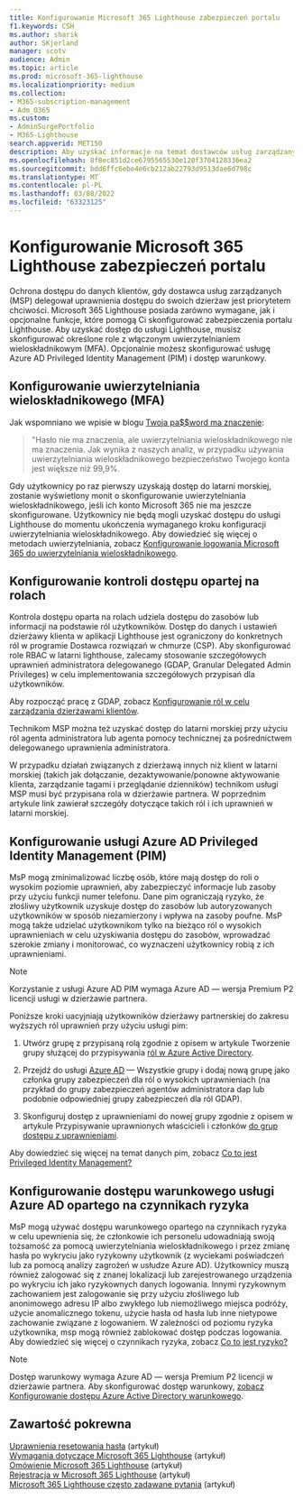 ```yaml
---
title: Konfigurowanie Microsoft 365 Lighthouse zabezpieczeń portalu
f1.keywords: CSH
ms.author: sharik
author: SKjerland
manager: scotv
audience: Admin
ms.topic: article
ms.prod: microsoft-365-lighthouse
ms.localizationpriority: medium
ms.collection:
- M365-subscription-management
- Adm_O365
ms.custom:
- AdminSurgePortfolio
- M365-Lighthouse
search.appverid: MET150
description: Aby uzyskać informacje na temat dostawców usług zarządzanych (MSP) korzystających Microsoft 365 Lighthouse, dowiedz się, jak skonfigurować zabezpieczenia portalu.
ms.openlocfilehash: 8f8ec851d2ce6795565530e120f3704128336ea2
ms.sourcegitcommit: bdd6ffc6ebe4e6cb212ab22793d9513dae6d798c
ms.translationtype: MT
ms.contentlocale: pl-PL
ms.lasthandoff: 03/08/2022
ms.locfileid: "63323125"
---
```

# <a name="configure-microsoft-365-lighthouse-portal-security"></a>Konfigurowanie Microsoft 365 Lighthouse zabezpieczeń portalu

Ochrona dostępu do danych klientów, gdy dostawca usług zarządzanych (MSP) delegował uprawnienia dostępu do swoich dzierżaw jest priorytetem chciwości. Microsoft 365 Lighthouse posiada zarówno wymagane, jak i opcjonalne funkcje, które pomogą Ci skonfigurować zabezpieczenia portalu Lighthouse. Aby uzyskać dostęp do usługi Lighthouse, musisz skonfigurować określone role z włączonym uwierzytelnianiem wieloskładnikowym (MFA). Opcjonalnie możesz skonfigurować usługę Azure AD Privileged Identity Management (PIM) i dostęp warunkowy.

## <a name="set-up-multifactor-authentication-mfa"></a>Konfigurowanie uwierzytelniania wieloskładnikowego (MFA)

Jak wspomniano we wpisie w blogu [Twoja pa$$word ma znaczenie](https://techcommunity.microsoft.com/t5/azure-active-directory-identity/your-pa-word-doesn-t-matter/ba-p/731984):

> "Hasło nie ma znaczenia, ale uwierzytelniania wieloskładnikowego nie ma znaczenia. Jak wynika z naszych analiz, w przypadku używania uwierzytelniania wieloskładnikowego bezpieczeństwo Twojego konta jest większe niż 99,9%.

Gdy użytkownicy po raz pierwszy uzyskają dostęp do latarni morskiej, zostanie wyświetlony monit o skonfigurowanie uwierzytelniania wieloskładnikowego, jeśli ich konto Microsoft 365 nie ma jeszcze skonfigurowane. Użytkownicy nie będą mogli uzyskać dostępu do usługi Lighthouse do momentu ukończenia wymaganego kroku konfiguracji uwierzytelniania wieloskładnikowego. Aby dowiedzieć się więcej o metodach uwierzytelniania, zobacz [Konfigurowanie logowania Microsoft 365 do uwierzytelniania wieloskładnikowego](https://support.microsoft.com/office/ace1d096-61e5-449b-a875-58eb3d74de14).

## <a name="set-up-role-based-access-control"></a>Konfigurowanie kontroli dostępu opartej na rolach

Kontrola dostępu oparta na rolach udziela dostępu do zasobów lub informacji na podstawie ról użytkowników. Dostęp do danych i ustawień dzierżawy klienta w aplikacji Lighthouse jest ograniczony do konkretnych ról w programie Dostawca rozwiązań w chmurze (CSP). Aby skonfigurować role RBAC w latarni lighthouse, zalecamy stosowanie szczegółowych uprawnień administratora delegowanego (GDAP, Granular Delegated Admin Privileges) w celu implementowania szczegółowych przypisań dla użytkowników.

Aby rozpocząć pracę z GDAP, zobacz [Konfigurowanie ról w celu zarządzania dzierżawami klientów](m365-lighthouse-set-up-roles.md).

Technikom MSP można też uzyskać dostęp do latarni morskiej przy użyciu ról agenta administratora lub agenta pomocy technicznej za pośrednictwem delegowanego uprawnienia administratora.

W przypadku działań związanych z dzierżawą innych niż klient w latarni morskiej (takich jak dołączanie, dezaktywowanie/ponowne aktywowanie klienta, zarządzanie tagami i przeglądanie dzienników) technikom usługi MSP musi być przypisana rola w dzierżawie partnera. W poprzednim artykule link zawierał szczegóły dotyczące takich ról i ich uprawnień w latarni morskiej.

## <a name="set-up-azure-ad-privileged-identity-management-pim"></a>Konfigurowanie usługi Azure AD Privileged Identity Management (PIM)

MsP mogą zminimalizować liczbę osób, które mają dostęp do roli o wysokim poziomie uprawnień, aby zabezpieczyć informacje lub zasoby przy użyciu funkcji numer telefonu. Dane pim ograniczają ryzyko, że złośliwy użytkownik uzyskuje dostęp do zasobów lub autoryzowanych użytkowników w sposób niezamierzony i wpływa na zasoby poufne. MsP mogą także udzielać użytkownikom tylko na bieżąco ról o wysokich uprawnieniach w celu uzyskiwania dostępu do zasobów, wprowadzać szerokie zmiany i monitorować, co wyznaczeni użytkownicy robią z ich uprawnieniami. 

> [!NOTE]
> Korzystanie z usługi Azure AD PIM wymaga Azure AD — wersja Premium P2 licencji usługi w dzierżawie partnera.

Poniższe kroki uacyjniają użytkowników dzierżawy partnerskiej do zakresu wyższych ról uprawnień przy użyciu usługi pim:

1. Utwórz grupę z przypisaną rolą zgodnie z opisem w artykule Tworzenie grupy służącej do przypisywania [ról w Azure Active Directory](/azure/active-directory/roles/groups-create-eligible).

2. Przejdź do usługi [Azure AD](https://portal.azure.com/#blade/Microsoft_AAD_IAM/GroupsManagementMenuBlade/AllGroups) — Wszystkie grupy i dodaj nową grupę jako członka grupy zabezpieczeń dla ról o wysokich uprawnieniach (na przykład do grupy zabezpieczeń agentów administratora dap lub podobnie odpowiedniej grupy zabezpieczeń dla ról GDAP).

3. Skonfiguruj dostęp z uprawnieniami do nowej grupy zgodnie z opisem w artykule Przypisywanie uprawnionych właścicieli i członków [do grup dostępu z uprawnieniami](/azure/active-directory/privileged-identity-management/groups-assign-member-owner).

Aby dowiedzieć się więcej na temat danych pim, zobacz [Co to jest Privileged Identity Management?](/azure/active-directory/privileged-identity-management/pim-configure)

## <a name="set-up-risk-based-azure-ad-conditional-access"></a>Konfigurowanie dostępu warunkowego usługi Azure AD opartego na czynnikach ryzyka

MsP mogą używać dostępu warunkowego opartego na czynnikach ryzyka w celu upewnienia się, że członkowie ich personelu udowadniają swoją tożsamość za pomocą uwierzytelniania wieloskładnikowego i przez zmianę hasła po wykryciu jako ryzykowny użytkownik (z wyciekami poświadczeń lub za pomocą analizy zagrożeń w usłudze Azure AD). Użytkownicy muszą również zalogować się z znanej lokalizacji lub zarejestrowanego urządzenia po wykryciu ich jako ryzykownych danych logowania. Innymi ryzykownym zachowaniem jest zalogowanie się przy użyciu złośliwego lub anonimowego adresu IP albo zwykłego lub niemożliwego miejsca podróży, użycie anomalicznego tokenu, użycie hasła od hasła lub inne nietypowe zachowanie związane z logowaniem. W zależności od poziomu ryzyka użytkownika, msp mogą również zablokować dostęp podczas logowania. Aby dowiedzieć się więcej o czynnikach ryzyka, zobacz [Co to jest ryzyko?](/azure/active-directory/identity-protection/concept-identity-protection-risks) 

> [!NOTE]
> Dostęp warunkowy wymaga Azure AD — wersja Premium P2 licencji w dzierżawie partnera. Aby skonfigurować dostęp warunkowy, [zobacz Konfigurowanie dostępu Azure Active Directory warunkowego](/appcenter/general/configuring-aad-conditional-access).

## <a name="related-content"></a>Zawartość pokrewna

[Uprawnienia resetowania hasła](/azure/active-directory/roles/permissions-reference#password-reset-permissions) (artykuł)\
[Wymagania dotyczące Microsoft 365 Lighthouse](m365-lighthouse-requirements.md) (artykuł)\
[Omówienie Microsoft 365 Lighthouse](m365-lighthouse-overview.md) (artykuł)\
[Rejestracja w Microsoft 365 Lighthouse](m365-lighthouse-sign-up.md) (artykuł)\
[Microsoft 365 Lighthouse często zadawane pytania](m365-lighthouse-faq.yml) (artykuł)